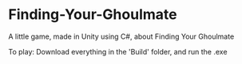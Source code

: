 # Finding-Your-Ghoulmate
A little game, made in Unity using C#, about Finding Your Ghoulmate 

To play: Download everything in the 'Build' folder, and run the .exe
